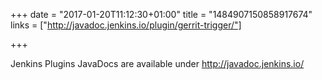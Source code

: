 +++
date = "2017-01-20T11:12:30+01:00"
title = "1484907150858917674"
links = ["http://javadoc.jenkins.io/plugin/gerrit-trigger/"]

+++

Jenkins Plugins JavaDocs are available under http://javadoc.jenkins.io/
